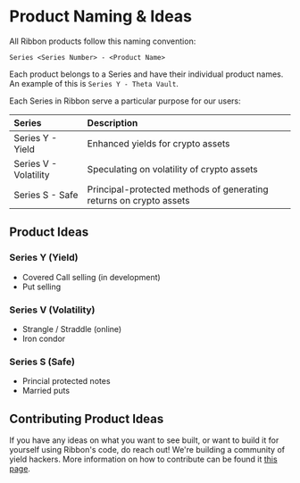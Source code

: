 # Product Naming & Ideas

All Ribbon products follow this naming convention:

`Series <Series Number> - <Product Name>`

Each product belongs to a Series and have their individual product names. An example of this is `Series Y - Theta Vault`.

Each Series in Ribbon serve a particular purpose for our users:

| Series | Description |
| :--- | :--- |
| Series Y - Yield | Enhanced yields for crypto assets |
| Series V - Volatility | Speculating on volatility of crypto assets |
| Series S - Safe | Principal-protected methods of generating returns on crypto assets |

## Product Ideas

### Series Y \(Yield\)

* Covered Call selling \(in development\)
* Put selling

### Series V \(Volatility\)

* Strangle / Straddle \(online\)
* Iron condor

### Series S \(Safe\)

* Princial protected notes
* Married puts

## Contributing Product Ideas

If you have any ideas on what you want to see built, or want to build it for yourself using Ribbon's code, do reach out! We're building a community of yield hackers. More information on how to contribute can be found it [this page](../additional-resources/contribute.md).

